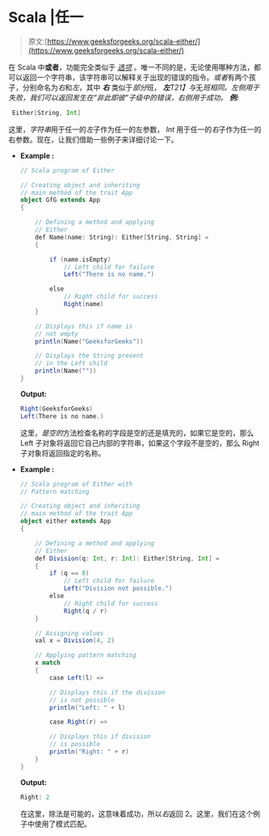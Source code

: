 # Scala |任一

> 原文:[https://www.geeksforgeeks.org/scala-either/](https://www.geeksforgeeks.org/scala-either/)

在 Scala 中**或者**，功能完全类似于 [*选项*](https://www.geeksforgeeks.org/scala-option/) 。唯一不同的是，无论使用哪种方法，都可以返回一个字符串，该字符串可以解释关于出现的错误的指令。*或者*有两个孩子，分别命名为*右*和*左*，其中 ***右*** 类似于*部分*班， ***左**T21】与*无*班相同。左侧用于失败，我们可以返回发生在“非此即彼”子级中的错误，右侧用于成功。
**例:***

```scala
 Either[String, Int]
```

这里，*字符串*用于任一的*左*子作为任一的左参数， *Int* 用于任一的*右*子作为任一的右参数。现在，让我们借助一些例子来详细讨论一下。

*   **Example :**

    ```scala
    // Scala program of Either

    // Creating object and inheriting
    // main method of the trait App
    object GfG extends App
    {

        // Defining a method and applying 
        // Either
        def Name(name: String): Either[String, String] =
        {

            if (name.isEmpty) 
                // Left child for failure
                Left("There is no name.")

            else
                // Right child for success
                Right(name)
        }

        // Displays this if name is 
        // not empty
        println(Name("GeeksforGeeks"))

        // Displays the String present
        // in the Left child 
        println(Name(""))
    }
    ```

    **Output:**

    ```scala
    Right(GeeksforGeeks)
    Left(There is no name.)

    ```

    这里，*是空的*方法检查名称的字段是空的还是填充的，如果它是空的，那么 Left 子对象将返回它自己内部的字符串，如果这个字段不是空的，那么 Right 子对象将返回指定的名称。

*   **Example :**

    ```scala
    // Scala program of Either with
    // Pattern matching

    // Creating object and inheriting
    // main method of the trait App
    object either extends App
    {

        // Defining a method and applying 
        // Either
        def Division(q: Int, r: Int): Either[String, Int] =
        {
            if (q == 0) 
                // Left child for failure 
                Left("Division not possible.")
            else
                // Right child for success
                Right(q / r)
        }

        // Assigning values 
        val x = Division(4, 2)

        // Applying pattern matching
        x match
        {
            case Left(l) => 

            // Displays this if the division
            // is not possible
            println("Left: " + l)

            case Right(r) => 

            // Displays this if division 
            // is possible
            println("Right: " + r)
        }
    }
    ```

    **Output:**

    ```scala
    Right: 2

    ```

    在这里，除法是可能的，这意味着成功，所以*右*返回 2。这里，我们在这个例子中使用了模式匹配。